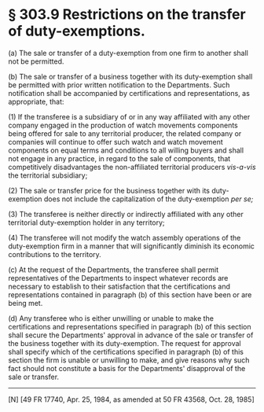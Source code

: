 # § 303.9   Restrictions on the transfer of duty-exemptions.

(a) The sale or transfer of a duty-exemption from one firm to another shall not be permitted.


(b) The sale or transfer of a business together with its duty-exemption shall be permitted with prior written notification to the Departments. Such notification shall be accompanied by certifications and representations, as appropriate, that:


(1) If the transferee is a subsidiary of or in any way affiliated with any other company engaged in the production of watch movements components being offered for sale to any territorial producer, the related company or companies will continue to offer such watch and watch movement components on equal terms and conditions to all willing buyers and shall not engage in any practice, in regard to the sale of components, that competitively disadvantages the non-affiliated territorial producers *vis-a-vis* the territorial subsidiary;


(2) The sale or transfer price for the business together with its duty-exemption does not include the capitalization of the duty-exemption *per se;*

(3) The transferee is neither directly or indirectly affiliated with any other territorial duty-exemption holder in any territory;


(4) The transferee will not modify the watch assembly operations of the duty-exemption firm in a manner that will significantly diminish its economic contributions to the territory.


(c) At the request of the Departments, the transferee shall permit representatives of the Departments to inspect whatever records are necessary to establish to their satisfaction that the certifications and representations contained in paragraph (b) of this section have been or are being met.


(d) Any transferee who is either unwilling or unable to make the certifications and representations specified in paragraph (b) of this section shall secure the Departments' approval in advance of the sale or transfer of the business together with its duty-exemption. The request for approval shall specify which of the certifications specified in paragraph (b) of this section the firm is unable or unwilling to make, and give reasons why such fact should not constitute a basis for the Departments' disapproval of the sale or transfer.



---

[N] [49 FR 17740, Apr. 25, 1984, as amended at 50 FR 43568, Oct. 28, 1985]




